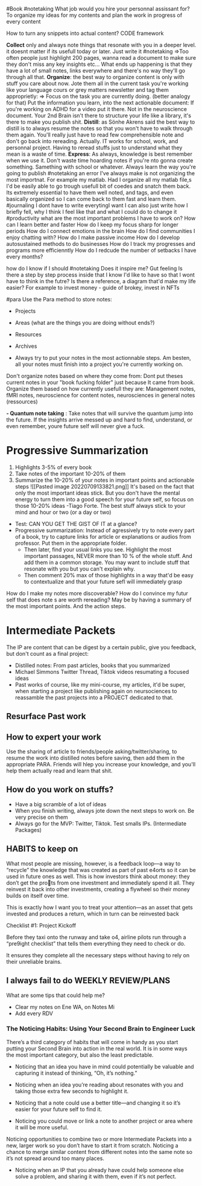 #Book 
 #notetaking
	 What  job would you hire your personnal assissant for? 
		 To organize my ideas for my contents and plan the work in progress of every content

How to turn any snippets into actual content?
CODE framework

**Collect** only and always note things that resonate with you in a deeper level. it doesnt matter if its usefull today or later. Just write it #notetaking 
=>Too often people just highlight 200 pages, wanna read a document to make sure they don't miss any key insights etc... What ends up happening is that they have a lot of small notes, links everywhere and there's no way they'll go through all that. 
**Organize**: the best way to organize content is only with stuff  you care about now. Jote them all in the current task you're working  like your language cours or grey matters newsletter and tag them approprietly:
=> Focus on the task you are currently doing. (better analogy for that) Put the information you learn, into the next actionable document: If you're working on ADHD for a video put it there. Not in the neuroscience document. Your 2nd Brain isn't there to structure your life like a library, it's there to make you publish shit.
**Distill**: as Sönhe Akrens said the best way to distill is to always resume the notes so that you won't have to walk through them again. You'll really just have to read few comprehensible note and don't go back into rereading. Actually. IT works for school, work, and personnal project. Having to reread stuffs just to understand what they mean is a waste of time. 
**Express**: As always, knowledge is best remember when we use it. Don't waste time hoarding notes if you're nto gonna create something. Samething with school or whatever. Always learn the way you're going to publish
#notetaking an error I've always make is not organizing the most importnat. For example my matlab. Had I organize  all my matlab file,s I'd be easily able to go trough usefull bit of coedes and snatch them back. Its extremely essential to have them well noted, and tags, and even basically organized so I can come back to them fast and learn them.
	#journaling I dont have to write everytingI want I can also just write how I briefly fell, why  I think I feel like that and what I could do to change it
	#productivity what are the most important problems I have to work on?
		How can I learn better and faster
		How do I keep my focus sharp for longer periods
		How do I connect emotions in the brain
		How do I find communities I enjoy chatting with?
		How do I make passive income
		How do I develop autosustained methods to do businesses
		How do I track my progresses and programs more efficienntly
		How do I redcude the number of setbacks I have every months?


how do I know if I should #notetaking 
	Does it inspire me? Gut feeling
	Is there a step by step process inside that I know I'd like to have so that I wont have to think in the futre? Is there a reference, a diagram that'd make my life easier?
		For example to invest money - guide of brokey, invest in NFTs

#para Use the Para method to store notes:
- Projects
- Areas (what are the things you are doing without ends?)
- Resources
- Archives

- Always try to put your notes in the most actionnable steps. Am besten, all your notes must finish into a project you're currently working on. 

Don't organize notes based on where they come from: Dont put theses current notes in your  "book fucking folder" just because It came from book. Organize them based on how currently usefull they are: Management notes, fMRI notes, neuroscience for content notes, neurosciences in general notes (ressources)

**- Quantum note taking** : Take notes that will survive the quantum jump into the future. If the insights arrive messed up and hard to find, understand, or even remember, youre future self will never give a fuck. 

# Progressive Summarization
1. Highlights 3-5% of every book
2. Take notes of the important 10-20% of them
3. Summarize the 10-20% of your notes in important points and actionable steps
![[Pasted image 20220709133821.png]]
It's based on the fact that only the most important ideas stick. But you don't have the mental energy to turn them into a good speech  for your future self, so focus on those 10-20% ideas 
-Tiago Forte. The best stuff always stick to your mind and hour or two (or a day or two)
- Test: CAN YOU GET THE GIST OF IT at a glance?
- Progressive summarization: Instead of agressively try to note every part of a book, try to capture links for article or explanations or audios from professor. Put them in the appropriate folder. 
	- Then later, find your usual links you see. Highlight the most important passages, NEVER more than 10 % of the whole stuff. And add them in a common storage. You may want to include stuff that resonate with you but you can't explain why. 
	- Then comment 20% max of those highlights in a way that'd be easy to contextualize and that your future sefl will immediately grasp

How do I make my notes more discoverable? How do I convince my futur self that does note s are worth rereading? May be by having a summary of the most important points. And the action steps. 


# Intermediate Packets
The IP are content that can be digest by a certain public, give you feedback, but don't count as a final project:
- Distilled notes: From past articles, books that you summarized
- Michael Simmons Twitter Thread, Tiktok videos resumating a focused ideas
- Past works of course, like my mini-course, my articles, it'd be super, when starting a project like publishing again on neursociences to reassamble the past projects into a PROJECT dedicated to that. 
## Resurface Past work
## How to expert your work
Use the sharing of article to friends/people asking/twitter/sharing, to resume the work into distilled notes before saving, then add them in the appropriate PARA. Friends will hlep you increase your knowledge, and you'll help them actually read and learn that shit.
 ### 
 
 
 
 ## How do you work on stuffs?
 


 - Have a big scramble of a lot of ideas
 - When you finish writing, always jote down the next steps to work on. Be very precise on them
 - Always go for the MVP: Twitter, Tiktok. Test smalls IPs. (Intermediate Packages)

## HABITS to keep on
What most people are missing, however, is a feedback loop—a way to “recycle” the knowledge that was created as part of past e4orts so it can be used in future ones as well. This is how investors think about money: they don’t get the prots from one investment and immediately spend it all.
They reinvest it back into other investments, creating a flywheel so their money builds on itself over time.

This is exactly how I want you to treat your attention—as an asset that gets invested and produces a return, which in turn can be reinvested back

Checklist #1: Project Kickoff

Before they taxi onto the runway and take o4, airline pilots run through a “pre9ight checklist” that tells them everything they need to check or do.

It ensures they complete all the necessary steps without having to rely on their unreliable brains.


## I always fail to do WEEKLY REVIEW/PLANS
What are some tips that could help me?
- Clear my notes on Ene WA, on Notes Mi
- Add every RDV


### The Noticing Habits: Using Your Second Brain to Engineer Luck

There’s a third category of habits that will come in handy as you start putting your Second Brain into action in the real world. It is in some ways the most important category, but also the least predictable.



- Noticing that an idea you have in mind could potentially be valuable and capturing it instead of thinking, “Oh, it’s nothing.”

- Noticing when an idea you’re reading about resonates with you and taking those extra few seconds to highlight it.

- Noticing that a note could use a better title—and changing it so it’s easier for your future self to find it.

- Noticing you could move or link a note to another project or area where it will be more useful.

Noticing opportunities to combine two or more Intermediate Packets into a new, larger work so you don’t have to start it from scratch.
Noticing a chance to merge similar content from different notes into the same note so it’s not spread around too many places.

- Noticing when an IP that you already have could help someone else solve a problem, and sharing it with them, even if it’s not perfect.



